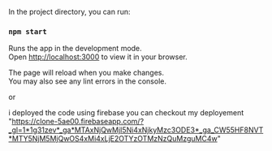 
In the project directory, you can run:

### `npm start`

Runs the app in the development mode.\
Open [http://localhost:3000](http://localhost:3000) to view it in your browser.

The page will reload when you make changes.\
You may also see any lint errors in the console.

or 

i deployed the code using firebase
you can checkout my deployement "https://clone-5ae00.firebaseapp.com/?_gl=1*1g31zev*_ga*MTAxNjQwMjI5Ni4xNjkyMzc3ODE3*_ga_CW55HF8NVT*MTY5NjM5MjQwOS4xMi4xLjE2OTYzOTMzNzQuMzguMC4w"
